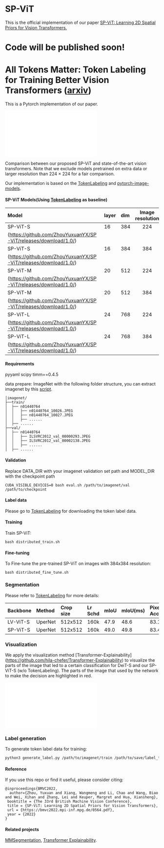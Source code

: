 # SP-ViT
This is the official implementation of our paper [SP-ViT: Learning 2D Spatial Priors for Vision Transformers.](https://arxiv.org/pdf/2206.07662.pdf)

# Code will be published soon!
# All Tokens Matter: Token Labeling for Training Better Vision Transformers ([arxiv](https://arxiv.org/abs/2104.10858))

This is a Pytorch implementation of our paper. 

![Compare](figures/Intro.pdf)

Comparison between our proposed SP-ViT and state-of-the-art vision transformers. Note that we exclude models pretrained on extra data or larger
resolution than 224 × 224 for a fair comparison.

Our implementation is based on the [TokenLabeling](https://github.com/zihangJiang/TokenLabeling) and [pytorch-image-models](https://github.com/rwightman/pytorch-image-models).

#### SP-ViT Models(Using [TokenLabeling](https://github.com/zihangJiang/TokenLabeling) as baseline)

| Model                           | layer | dim  | Image resolution |  Param  | Top 1 |Download |
| :------------------------------ | :---- | :--- | :--------------: |-------: | ----: |   ----: |
| SP-ViT-S                        | 16    | 384  |       224        |  26M |  83.9 |[link]
(https://github.com/ZhouYuxuanYX/SP-ViT/releases/download/1.0/) |
| SP-ViT-S                        | 16    | 384  |       384        |  26M |  85.1 |[link]
(https://github.com/ZhouYuxuanYX/SP-ViT/releases/download/1.0/) |
| SP-ViT-M                        | 20    | 512  |       224        |  56M |  84.9 |[link]
(https://github.com/ZhouYuxuanYX/SP-ViT/releases/download/1.0/) |
| SP-ViT-M                        | 20    | 512  |       384        |  56M |  86.0 |[link]
(https://github.com/ZhouYuxuanYX/SP-ViT/releases/download/1.0/) |
| SP-ViT-L                        | 24    | 768  |       224        | 150M |  85.5 |[link]
(https://github.com/ZhouYuxuanYX/SP-ViT/releases/download/1.0/) |
| SP-ViT-L                        | 24    | 768  |       384        | 150M |  86.3 |[link]
(https://github.com/ZhouYuxuanYX/SP-ViT/releases/download/1.0/) |

#### Requirements
pyyaml
scipy
timm==0.4.5

data prepare: ImageNet with the following folder structure, you can extract imagenet by this [script](https://gist.github.com/BIGBALLON/8a71d225eff18d88e469e6ea9b39cef4).

```
│imagenet/
├──train/
│  ├── n01440764
│  │   ├── n01440764_10026.JPEG
│  │   ├── n01440764_10027.JPEG
│  │   ├── ......
│  ├── ......
├──val/
│  ├── n01440764
│  │   ├── ILSVRC2012_val_00000293.JPEG
│  │   ├── ILSVRC2012_val_00002138.JPEG
│  │   ├── ......
│  ├── ......
```

#### Validation
Replace DATA_DIR with your imagenet validation set path and MODEL_DIR with the checkpoint path
```
CUDA_VISIBLE_DEVICES=0 bash eval.sh /path/to/imagenet/val /path/to/checkpoint
```

#### Label data

Please go to [TokenLabeling](https://github.com/zihangJiang/TokenLabeling) for downloading the token label data.

#### Training

Train SP-ViT: 

```
bash distributed_train.sh
```

#### Fine-tuning

To Fine-tune the pre-trained SP-ViT on images with 384x384 resolution:
```
bash distributed_fine_tune.sh
```

### Segmentation

Please refer to [TokenLabeling](https://github.com/zihangJiang/TokenLabeling) for more details:

| Backbone                        | Method  | Crop size | Lr Schd |  mIoU   |  mIoU(ms) | Pixel Acc.| Param |
| :------------------------------ | :------ | :-------- | :------ |:------- |:--------- | :-------- | :---- |
| LV-ViT-S                        | UperNet |  512x512  |   160k  |  47.9   |    48.6   |   83.1    |  44M  |
| SP-ViT-S                        | UperNet |  512x512  |   160k  |  49.0   |    49.8   |   83.4    |  44M  |


### Visualization

We apply the visualization method [Transformer-Explainability] (https://github.com/hila-chefer/Transformer-Explainability) to visualize the parts of the image that led to a certain classification for DeiT-S and our SP-ViT-S (w/o TokenLabeling). The parts of the image that used by the network to make the decision are highlighted in red.

![Compare](figures/vis_spvit.pdf)

### Label generation
To generate token label data for training:
```bash
python3 generate_label.py /path/to/imagenet/train /path/to/save/label_top5_train_nfnet --model dm_nfnet_f6 --pretrained --img-size 576 -b 32 --crop-pct 1.0
```

#### Reference
If you use this repo or find it useful, please consider citing:
```
@inproceedings{BMVC2022,
  author={Zhou, Yuxuan and Xiang, Wangmeng and Li, Chao and Wang, Biao and Wei, Xihan and Zhang, Lei and Keuper, Margret and Hua, Xiansheng},
 booktitle = {The 33rd British Machine Vision Conference},
 title = {SP-ViT: Learning 2D Spatial Priors for Vision Transformers},
 url = {https://bmvc2022.mpi-inf.mpg.de/0564.pdf},
 year = {2022}
}
```

#### Related projects
[MMSegmentation](https://github.com/open-mmlab/mmsegmentation), [Transformer Explainability](https://github.com/hila-chefer/Transformer-Explainability).

